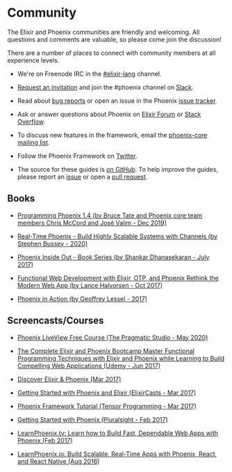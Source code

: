 # Community

The Elixir and Phoenix communities are friendly and welcoming. All questions and comments are valuable, so please come join the discussion!

There are a number of places to connect with community members at all experience levels.

  * We're on Freenode IRC in the [\#elixir-lang](http://webchat.freenode.net/?channels=elixir-lang) channel.

  * [Request an invitation](https://elixir-slackin.herokuapp.com/) and join the #phoenix channel on [Slack](https://elixir-lang.slack.com).

  * Read about [bug reports](https://github.com/phoenixframework/phoenix/blob/master/CONTRIBUTING.md#bug-reports) or open an issue in the Phoenix [issue tracker](https://github.com/phoenixframework/phoenix/issues).

  * Ask or answer questions about Phoenix on [Elixir Forum](https://elixirforum.com/c/phoenix-forum) or [Stack Overflow](http://stackoverflow.com/questions/tagged/phoenix-framework).

  * To discuss new features in the framework, email the [phoenix-core mailing list](https://groups.google.com/group/phoenix-core).

  * Follow the Phoenix Framework on [Twitter](https://twitter.com/elixirphoenix).

  * The source for these guides is [on GitHub](https://github.com/phoenixframework/phoenix/tree/master/guides). To help improve the guides, please report an [issue](https://github.com/phoenixframework/phoenix/issues) or open a [pull request](https://github.com/phoenixframework/phoenix/pulls).

## Books

  * [Programming Phoenix 1.4 (by Bruce Tate and Phoenix core team members Chris McCord and José Valim - Dec 2019)](https://pragprog.com/book/phoenix14/programming-phoenix-1-4)

  * [Real-Time Phoenix - Build Highly Scalable Systems with Channels (by Stephen Bussey - 2020)](https://pragprog.com/book/sbsockets/real-time-phoenix)

  * [Phoenix Inside Out - Book Series (by Shankar Dhanasekaran - July 2017)](https://shankardevy.com/phoenix-book/)

  * [Functional Web Development with Elixir, OTP, and Phoenix Rethink the Modern Web App (by Lance Halvorsen - Oct 2017)](https://pragprog.com/book/lhelph/functional-web-development-with-elixir-otp-and-phoenix)

  * [Phoenix in Action (by Geoffrey Lessel - 2017)](https://manning.com/books/phoenix-in-action)

## Screencasts/Courses

  * [Phoenix LiveView Free Course (The Pragmatic Studio - May 2020)](https://pragmaticstudio.com/courses/phoenix-liveview)

  * [The Complete Elixir and Phoenix Bootcamp Master Functional Programming Techniques with Elixir and Phoenix while Learning to Build Compelling Web Applications (Udemy - Jun 2017)](https://www.udemy.com/the-complete-elixir-and-phoenix-bootcamp-and-tutorial/)

  * [Discover Elixir & Phoenix (Mar 2017)](https://www.ludu.co/course/discover-elixir-phoenix)

  * [Getting Started with Phoenix and Elixir (ElixirCasts - Mar 2017)](https://www.youtube.com/watch?v=THUG8J3xSYw&list=PLtTtLKRL6UYGxOHToRYnXBynon5plZ7Jd)

  * [Phoenix Framework Tutorial (Tensor Programming - Mar 2017)](https://www.youtube.com/watch?v=irDC1nWKhZ8&index=6&list=PLJbE2Yu2zumAgKjSPyFtvYjP5LqgzafQq)

  * [Getting Started with Phoenix (Pluralsight - Feb 2017)](https://www.pluralsight.com/courses/phoenix-getting-started)

  * [LearnPhoenix.tv: Learn how to Build Fast, Dependable Web Apps with Phoenix (Feb 2017)](https://www.learnphoenix.tv/)

  * [LearnPhoenix.io: Build Scalable, Real-Time Apps with Phoenix, React, and React Native (Aug 2016)](https://www.learnphoenix.io/)
